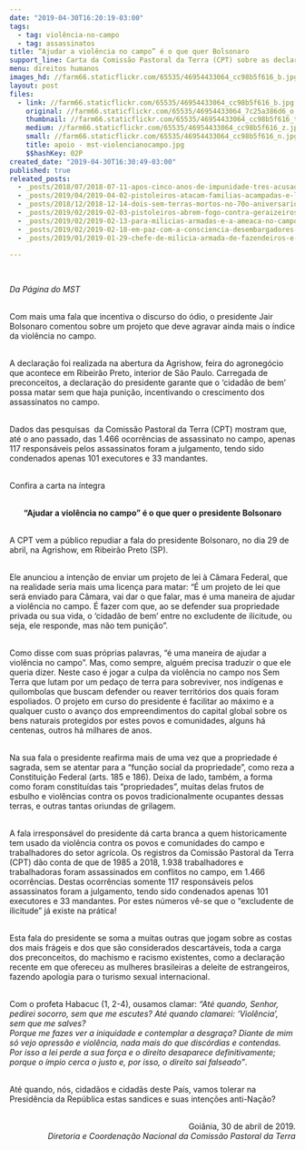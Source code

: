 ```yaml
---
date: "2019-04-30T16:20:19-03:00"
tags:
  - tag: violência-no-campo
  - tag: assassinatos
title: “Ajudar a violência no campo” é o que quer Bolsonaro
support_line: Carta da Comissão Pastoral da Terra (CPT) sobre as declarações do presidente Bolsonaro
menu: direitos humanos
images_hd: //farm66.staticflickr.com/65535/46954433064_cc98b5f616_b.jpg
layout: post
files:
  - link: //farm66.staticflickr.com/65535/46954433064_cc98b5f616_b.jpg
    original: //farm66.staticflickr.com/65535/46954433064_7c25a386d6_o.jpg
    thumbnail: //farm66.staticflickr.com/65535/46954433064_cc98b5f616_t.jpg
    medium: //farm66.staticflickr.com/65535/46954433064_cc98b5f616_z.jpg
    small: //farm66.staticflickr.com/65535/46954433064_cc98b5f616_n.jpg
    title: apoio - mst-violencianocampo.jpg
    $$hashKey: 02P
created_date: "2019-04-30T16:30:49-03:00"
published: true
releated_posts:
  - _posts/2018/07/2018-07-11-apos-cinco-anos-de-impunidade-tres-acusados-de-assassinar-o-militante-fabio-santos-sao-presos.md
  - _posts/2019/04/2019-04-02-pistoleiros-atacam-familias-acampadas-e-lideranca-e-assassinada-no-amazonas.md
  - _posts/2018/12/2018-12-14-dois-sem-terras-mortos-no-70o-aniversario-da-declaracao-universal-dos-direitos-humanos.md
  - _posts/2019/02/2019-02-03-pistoleiros-abrem-fogo-contra-geraizeiros-em-formosa-do-rio-preto-na-ba.md
  - _posts/2019/02/2019-02-13-para-milicias-armadas-e-a-ameaca-no-campo.md
  - _posts/2019/02/2019-02-18-em-paz-com-a-consciencia-desembargadores-do-tj-do-parana-validam-assassinatos-no-campo.md
  - _posts/2019/01/2019-01-29-chefe-de-milicia-armada-de-fazendeiros-e-preso-no-pa.md

---
```

<p>&nbsp;</p>

<p><em>Da P&aacute;gina do MST</em></p>

<p><br />
Com mais uma fala que incentiva o discurso do &oacute;dio, o presidente Jair Bolsonaro comentou sobre um projeto que deve agravar ainda mais o &iacute;ndice da viol&ecirc;ncia no campo.</p>

<p><br />
A declara&ccedil;&atilde;o foi realizada na abertura da Agrishow, feira do agroneg&oacute;cio que acontece em Ribeir&atilde;o Preto, interior de S&atilde;o Paulo. Carregada de preconceitos, a declara&ccedil;&atilde;o do presidente garante que o &lsquo;cidad&atilde;o de bem&rsquo; possa matar sem que haja puni&ccedil;&atilde;o, incentivando o crescimento dos assassinatos no campo.<br />
&nbsp;</p>

<p>Dados das pesquisas&nbsp; da&nbsp;Comiss&atilde;o Pastoral da Terra (CPT) mostram que, at&eacute; o ano passado, das 1.466 ocorr&ecirc;ncias de assassinato no campo, apenas 117 respons&aacute;veis pelos assassinatos foram a julgamento, tendo sido condenados apenas 101 executores e 33 mandantes.</p>

<p><br />
Confira a carta na &iacute;ntegra</p>

<p style="text-align: center;"><br />
<strong>&ldquo;Ajudar a viol&ecirc;ncia no campo&rdquo; &eacute; o que quer o presidente Bolsonaro</strong><br />
&nbsp;</p>

<p>A CPT vem a p&uacute;blico repudiar a fala do presidente Bolsonaro, no dia 29 de abril, na Agrishow, em Ribeir&atilde;o Preto (SP).</p>

<p><br />
Ele anunciou a inten&ccedil;&atilde;o de enviar um projeto de lei &agrave; C&acirc;mara Federal, que na realidade seria mais uma licen&ccedil;a para matar: &ldquo;&Eacute; um projeto de lei que ser&aacute; enviado para C&acirc;mara, vai dar o que falar, mas &eacute; uma maneira de ajudar a viol&ecirc;ncia no campo. &Eacute; fazer com que, ao se defender sua propriedade privada ou sua vida, o &lsquo;cidad&atilde;o de bem&rsquo; entre no excludente de ilicitude, ou seja, ele responde, mas n&atilde;o tem puni&ccedil;&atilde;o&rdquo;.</p>

<p><br />
Como disse com suas pr&oacute;prias palavras, &ldquo;&eacute; uma maneira de ajudar a viol&ecirc;ncia no campo&rdquo;. Mas, como sempre, algu&eacute;m precisa traduzir o que ele queria dizer. Neste caso &eacute; jogar a culpa da viol&ecirc;ncia no campo nos Sem Terra que lutam por um peda&ccedil;o de terra para sobreviver, nos ind&iacute;genas e quilombolas que buscam defender ou reaver territ&oacute;rios dos quais foram espoliados. O projeto em curso do presidente &eacute; facilitar ao m&aacute;ximo e a qualquer custo o avan&ccedil;o dos empreendimentos do capital global sobre os bens naturais protegidos por estes povos e comunidades, alguns h&aacute; centenas, outros h&aacute; milhares de anos.</p>

<p><br />
Na sua fala o presidente reafirma mais de uma vez que a propriedade &eacute; sagrada, sem se atentar para a &ldquo;fun&ccedil;&atilde;o social da propriedade&rdquo;, como reza a Constitui&ccedil;&atilde;o Federal (arts. 185 e 186). Deixa de lado, tamb&eacute;m, a forma como foram constitu&iacute;das tais &ldquo;propriedades&rdquo;, muitas delas frutos de esbulho e viol&ecirc;ncias contra os povos tradicionalmente ocupantes dessas terras, e outras tantas oriundas de grilagem.</p>

<p><br />
A fala irrespons&aacute;vel do presidente d&aacute; carta branca a quem historicamente tem usado da viol&ecirc;ncia contra os povos e comunidades do campo e trabalhadores do setor agr&iacute;cola. Os registros da Comiss&atilde;o Pastoral da Terra (CPT) d&atilde;o conta de que de 1985 a 2018, 1.938 trabalhadores e trabalhadoras foram assassinados em conflitos no campo, em 1.466 ocorr&ecirc;ncias. Destas ocorr&ecirc;ncias somente 117 respons&aacute;veis pelos assassinatos foram a julgamento, tendo sido condenados apenas 101 executores e 33 mandantes. Por estes n&uacute;meros v&ecirc;-se que o &ldquo;excludente de ilicitude&rdquo; j&aacute; existe na pr&aacute;tica!</p>

<p><br />
Esta fala do presidente se soma a muitas outras que jogam sobre as costas dos mais fr&aacute;geis e dos que s&atilde;o considerados descart&aacute;veis, toda a carga dos preconceitos, do machismo e racismo existentes, como a declara&ccedil;&atilde;o recente em que ofereceu as mulheres brasileiras a deleite de estrangeiros, fazendo apologia para o turismo sexual internacional.</p>

<p><br />
Com o profeta Habacuc (1, 2-4), ousamos clamar: <em>&ldquo;At&eacute; quando, Senhor, pedirei socorro, sem que me escutes? At&eacute; quando clamarei: &lsquo;Viol&ecirc;ncia&rsquo;, sem que me salves?<br />
Porque me fazes ver a iniquidade e contemplar a desgra&ccedil;a? Diante de mim s&oacute; vejo opress&atilde;o e viol&ecirc;ncia, nada mais do que disc&oacute;rdias e contendas. Por isso a lei perde a sua for&ccedil;a e o direito desaparece definitivamente; porque o &iacute;mpio cerca o justo e, por isso, o direito sai falseado&rdquo;</em>.</p>

<p><br />
At&eacute; quando, n&oacute;s, cidad&atilde;os e cidad&atilde;s deste Pa&iacute;s, vamos tolerar na Presid&ecirc;ncia da Rep&uacute;blica estas sandices e suas inten&ccedil;&otilde;es anti-Na&ccedil;&atilde;o?</p>

<p style="text-align: right;"><br />
Goi&acirc;nia, 30 de abril de 2019.<br />
<em>Diretoria e Coordena&ccedil;&atilde;o Nacional da Comiss&atilde;o Pastoral da Terra</em></p>

<p style="text-align: right;">&nbsp;</p>

<p style="text-align: right;">&nbsp;</p>
